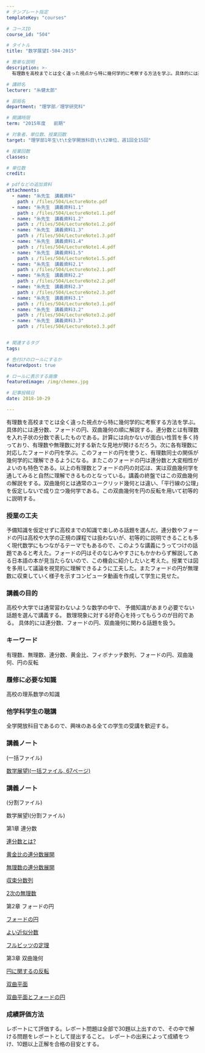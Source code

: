 ```yaml
---
# テンプレート指定
templateKey: "courses"

# コースID
course_id: "504"

# タイトル
title: "数学展望I-504-2015"

# 簡単な説明
description: >-
  有理数を高校までとは全く違った視点から特に幾何学的に考察する方法を学ぶ。具体的には連分数、フォードの円、双曲幾何の順に解説する。連分数とは有理数を入れ子状の分数で表したものである。計算には向かないが面...

# 講師名
lecturer: "糸健太郎"

# 部局名
department: "理学部／理学研究科"

# 開講時限
term: "2015年度	前期"

# 対象者、単位数、授業回数
target: "理学部1年生\t\t全学開放科目\t\t2単位、週1回全15回"

# 授業回数
classes: 

# 単位数
credit: 

# pdfなどの追加資料
attachments: 
  - name: "糸先生　講義資料" 
    path : /files/504/LectureNote.pdf
  - name: "糸先生　講義資料1.1" 
    path : /files/504/LectureNote1.1.pdf
  - name: "糸先生　講義資料1.2" 
    path : /files/504/LectureNote1.2.pdf
  - name: "糸先生　講義資料1.3" 
    path : /files/504/LectureNote1.3.pdf
  - name: "糸先生　講義資料1.4" 
    path : /files/504/LectureNote1.4.pdf
  - name: "糸先生　講義資料1.5" 
    path : /files/504/LectureNote1.5.pdf
  - name: "糸先生　講義資料2.1" 
    path : /files/504/LectureNote2.1.pdf
  - name: "糸先生　講義資料2.2" 
    path : /files/504/LectureNote2.2.pdf
  - name: "糸先生　講義資料2.3" 
    path : /files/504/LectureNote2.3.pdf
  - name: "糸先生　講義資料3.1" 
    path : /files/504/LectureNote3.1.pdf
  - name: "糸先生　講義資料3.2" 
    path : /files/504/LectureNote3.2.pdf
  - name: "糸先生　講義資料3.3" 
    path : /files/504/LectureNote3.3.pdf


# 関連するタグ
tags:

# 色付けのロールにするか
featuredpost: true

# ロールに表示する画像
featuredimage: /img/chemex.jpg

# 記事投稿日
date: 2018-10-29

---
```

有理数を高校までとは全く違った視点から特に幾何学的に考察する方法を学ぶ。具体的には連分数、フォードの円、双曲幾何の順に解説する。連分数とは有理数を入れ子状の分数で表したものである。計算には向かないが面白い性質を多く持っており、有理数や無理数に対する新たな見地が開けるだろう。次に各有理数に対応したフォードの円を学ぶ。このフォードの円を使うと、有理数同士の関係が幾何学的に理解できるようになる。またこのフォードの円は連分数と大変相性がよいのも特色である。以上の有理数とフォードの円の対応は、実は双曲幾何学を通してみると自然に理解できるものとなっている。講義の終盤ではこの双曲幾何の解説をする。双曲幾何とは通常のユークリッド幾何とは違い、「平行線の公理」を仮定しないで成り立つ幾何学である。この双曲幾何を円の反転を用いて初等的に説明する。
### 授業の工夫

予備知識を仮定せずに高校までの知識で楽しめる話題を選んだ。連分数やフォードの円は高校や大学の正規の課程では扱わないが、初等的に説明できることも多く現代数学にもつながるテーマでもあるので、このような講義にうってつけの話題であると考えた。フォードの円はそのなじみやすさにもかかわらず解説してある日本語の本が見当たらないので、この機会に紹介したいと考えた。授業では図を多用して議論を視覚的に理解できるように工夫した。またフォードの円が無理数に収束していく様子を示すコンピュータ動画を作成して学生に見せた。

### 講義の目的

高校や大学では通常習わないような数学の中で、 予備知識があまり必要でない話題を選んで講義する。 数理現象に対する好奇心を持ってもらうのが目的である。 具体的には連分数、フォードの円、双曲幾何に関わる話題を扱う。 

### キーワード

有理数、無理数、連分数、黄金比、フィボナッチ数列、フォードの円、双曲幾何、円の反転

### 履修に必要な知識

高校の理系数学の知識

### 他学科学生の聴講

全学開放科目であるので、興味のある全ての学生の受講を歓迎する。

### 講義ノート  
(一括ファイル)


[数学展望Ⅰ(一括ファイル, 67ページ)](/files/504/LectureNote.pdf) 

### 講義ノート  
(分割ファイル)

数学展望Ⅰ(分割ファイル)

第1章 連分数


[連分数とは?](/files/504/LectureNote1.1.pdf) 


[黄金比の連分数展開](/files/504/LectureNote1.2.pdf) 


[無理数の連分数展開](/files/504/LectureNote1.3.pdf) 


[収束分数列](/files/504/LectureNote1.4.pdf) 


[2次の無理数](/files/504/LectureNote1.5.pdf) 

第2章 フォードの円


[フォードの円](/files/504/LectureNote2.1.pdf) 


[よい近似分数](/files/504/LectureNote2.2.pdf) 


[フルビッツの定理](/files/504/LectureNote2.3.pdf) 

第3章 双曲幾何


[円に関するの反転](/files/504/LectureNote3.1.pdf) 


[双曲平面](/files/504/LectureNote3.2.pdf) 


[双曲平面とフォードの円](/files/504/LectureNote3.3.pdf) 

### 成績評価方法

レポートにて評価する。レポート問題は全部で30題以上出すので、その中で解ける問題をレポートとして提出すること。 レポートの出来によって成績をつけ、10題以上正解を合格の目安とする。
